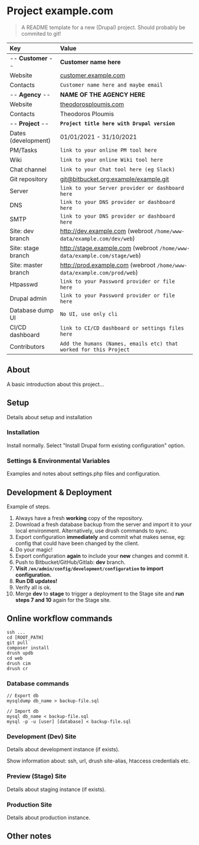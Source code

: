 # Project example.com

> A README template for a new (Drupal) project. Should probably be commited to git!

|  Key  | Value  |
| :--------------  | :------------------------------------- |
| -- **Customer** -- | **Customer name here**                 |
| Website          | [customer.example.com](https://customer.example.com)  |
| Contacts         | `Customer name here and maybe email`   |
| -- **Agency** -- | **NAME OF THE AGENCY HERE**            |
| Website          | [theodorosploumis.com](https://www.theodorosploumis.com) |
| Contacts         | Theodoros Ploumis                      |
| -- **Project** --| **`Project title here with Drupal version`** |
| Dates (development) | 01/01/2021 - 31/10/2021 |
| PM/Tasks         | `link to your online PM tool here`        |
| Wiki             | `link to your online Wiki tool here`      |
| Chat channel     | `link to your Chat tool here (eg Slack)`  |
| Git repository   | [git@bitbucket.org:example/example.git](https://bitbucket.org/example/example) |
| Server           | `link to your Server provider or dashboard here` |
| DNS | `link to your DNS provider or dashboard here`  |
| SMTP | `link to your DNS provider or dashboard here` |
| Site: dev branch    | http://dev.example.com (webroot `/home/www-data/example.com/dev/web`)     |
| Site: stage branch  | http://stage.example.com (webroot `/home/www-data/example.com/stage/web`) |
| Site: master branch | http://prod.example.com (webroot `/home/www-data/example.com/prod/web`)   |
| Htpasswd         | `link to your Password provider or file here` |
| Drupal admin     | `link to your Password provider or file here` |
| Database dump UI | `No UI, use only cli` |
| CI/CD dashboard  | `link to CI/CD dashboard or settings files here`|
| Contributors     | `Add the humans (Names, emails etc) that worked for this Project` |

## About

A basic introduction about this project...

## Setup

Details about setup and installation

### Installation

Install normally. Select "Install Drupal form existing configuration" option.

### Settings & Environmental Variables

Examples and notes about settings.php files and configuration.

## Development & Deployment

Example of steps.

1. Always have a fresh **working** copy of the repository.
2. Download a fresh database backup from the server and import it to your local environment. Alternatively, use drush commands to sync.
3. Export configuration **immediately** and commit what makes sense, eg: config that could have been changed by the client.
4. Do your magic!
5. Export configuration **again** to include your **new** changes and commit it.
6. Push to Bitbucket/GitHub/Gitlab: **dev** branch.
7. **Visit `/en/admin/config/development/configuration` to import configuration.**
8. **Run DB updates!**
9. Verify all is ok.
10. Merge **dev** to **stage** to trigger a deployment to the Stage site and **run steps 7 and 10** again for the Stage site.

## Online workflow commands

```
ssh ...
cd [ROOT_PATH]
git pull
composer install
drush updb
cd web
drush cim
drush cr
```

### Database commands

```
// Export db
mysqldump db_name > backup-file.sql

// Import db
mysql db_name < backup-file.sql
mysql -p -u [user] [database] < backup-file.sql
```

### Development (Dev) Site

Details about development instance (if exists).

Show information about: ssh, url, drush site-alias, htaccess credentials etc.

### Preview (Stage) Site

Details about staging instance (if exists).

### Production Site

Details about production instance.

## Other notes

